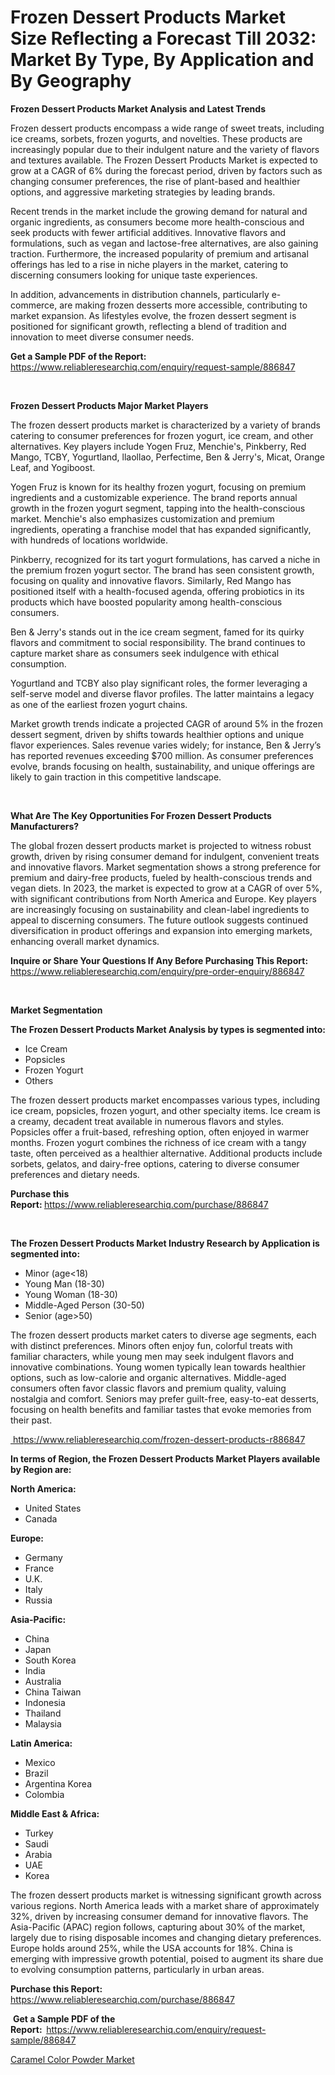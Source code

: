 <p><h1>Frozen Dessert Products Market Size Reflecting a Forecast Till 2032: Market By Type, By Application and By Geography</h1></p><p><strong>Frozen Dessert Products Market Analysis and Latest Trends</strong></p>
<p><p>Frozen dessert products encompass a wide range of sweet treats, including ice creams, sorbets, frozen yogurts, and novelties. These products are increasingly popular due to their indulgent nature and the variety of flavors and textures available. The Frozen Dessert Products Market is expected to grow at a CAGR of 6% during the forecast period, driven by factors such as changing consumer preferences, the rise of plant-based and healthier options, and aggressive marketing strategies by leading brands.</p><p>Recent trends in the market include the growing demand for natural and organic ingredients, as consumers become more health-conscious and seek products with fewer artificial additives. Innovative flavors and formulations, such as vegan and lactose-free alternatives, are also gaining traction. Furthermore, the increased popularity of premium and artisanal offerings has led to a rise in niche players in the market, catering to discerning consumers looking for unique taste experiences.</p><p>In addition, advancements in distribution channels, particularly e-commerce, are making frozen desserts more accessible, contributing to market expansion. As lifestyles evolve, the frozen dessert segment is positioned for significant growth, reflecting a blend of tradition and innovation to meet diverse consumer needs.</p></p>
<p><strong>Get a Sample PDF of the Report:&nbsp;</strong> <a href="https://www.reliableresearchiq.com/enquiry/request-sample/886847?utm_campaign=1896&utm_medium=2&utm_source=Github&utm_content=ia&utm_term=14022025&utm_id=frozen-dessert-products">https://www.reliableresearchiq.com/enquiry/request-sample/886847</a></p>
<p>&nbsp;</p>
<p><strong>Frozen Dessert Products Major Market Players</strong></p>
<p><p>The frozen dessert products market is characterized by a variety of brands catering to consumer preferences for frozen yogurt, ice cream, and other alternatives. Key players include Yogen Fruz, Menchie's, Pinkberry, Red Mango, TCBY, Yogurtland, llaollao, Perfectime, Ben & Jerry's, Micat, Orange Leaf, and Yogiboost.</p><p>Yogen Fruz is known for its healthy frozen yogurt, focusing on premium ingredients and a customizable experience. The brand reports annual growth in the frozen yogurt segment, tapping into the health-conscious market. Menchie's also emphasizes customization and premium ingredients, operating a franchise model that has expanded significantly, with hundreds of locations worldwide.</p><p>Pinkberry, recognized for its tart yogurt formulations, has carved a niche in the premium frozen yogurt sector. The brand has seen consistent growth, focusing on quality and innovative flavors. Similarly, Red Mango has positioned itself with a health-focused agenda, offering probiotics in its products which have boosted popularity among health-conscious consumers.</p><p>Ben & Jerry's stands out in the ice cream segment, famed for its quirky flavors and commitment to social responsibility. The brand continues to capture market share as consumers seek indulgence with ethical consumption.</p><p>Yogurtland and TCBY also play significant roles, the former leveraging a self-serve model and diverse flavor profiles. The latter maintains a legacy as one of the earliest frozen yogurt chains. </p><p>Market growth trends indicate a projected CAGR of around 5% in the frozen dessert segment, driven by shifts towards healthier options and unique flavor experiences. Sales revenue varies widely; for instance, Ben & Jerry’s has reported revenues exceeding $700 million. As consumer preferences evolve, brands focusing on health, sustainability, and unique offerings are likely to gain traction in this competitive landscape.</p></p>
<p>&nbsp;</p>
<p><strong>What Are The Key Opportunities For Frozen Dessert Products Manufacturers?</strong></p>
<p><p>The global frozen dessert products market is projected to witness robust growth, driven by rising consumer demand for indulgent, convenient treats and innovative flavors. Market segmentation shows a strong preference for premium and dairy-free products, fueled by health-conscious trends and vegan diets. In 2023, the market is expected to grow at a CAGR of over 5%, with significant contributions from North America and Europe. Key players are increasingly focusing on sustainability and clean-label ingredients to appeal to discerning consumers. The future outlook suggests continued diversification in product offerings and expansion into emerging markets, enhancing overall market dynamics.</p></p>
<p><strong>Inquire or Share Your Questions If Any Before Purchasing This Report:</strong> <a href="https://www.reliableresearchiq.com/enquiry/pre-order-enquiry/886847?utm_campaign=1896&utm_medium=2&utm_source=Github&utm_content=ia&utm_term=14022025&utm_id=frozen-dessert-products">https://www.reliableresearchiq.com/enquiry/pre-order-enquiry/886847</a></p>
<p>&nbsp;</p>
<p><strong>Market Segmentation</strong></p>
<p><strong>The Frozen Dessert Products Market Analysis by types is segmented into:</strong></p>
<p><ul><li>Ice Cream</li><li>Popsicles</li><li>Frozen Yogurt</li><li>Others</li></ul></p>
<p><p>The frozen dessert products market encompasses various types, including ice cream, popsicles, frozen yogurt, and other specialty items. Ice cream is a creamy, decadent treat available in numerous flavors and styles. Popsicles offer a fruit-based, refreshing option, often enjoyed in warmer months. Frozen yogurt combines the richness of ice cream with a tangy taste, often perceived as a healthier alternative. Additional products include sorbets, gelatos, and dairy-free options, catering to diverse consumer preferences and dietary needs.</p></p>
<p><strong>Purchase this Report:&nbsp;</strong><a href="https://www.reliableresearchiq.com/purchase/886847?utm_campaign=1896&utm_medium=2&utm_source=Github&utm_content=ia&utm_term=14022025&utm_id=frozen-dessert-products">https://www.reliableresearchiq.com/purchase/886847</a></p>
<p>&nbsp;</p>
<p><strong>The Frozen Dessert Products Market Industry Research by Application is segmented into:</strong></p>
<p><ul><li>Minor (age<18)</li><li>Young Man (18-30)</li><li>Young Woman (18-30)</li><li>Middle-Aged Person (30-50)</li><li>Senior (age>50)</li></ul></p>
<p><p>The frozen dessert products market caters to diverse age segments, each with distinct preferences. Minors often enjoy fun, colorful treats with familiar characters, while young men may seek indulgent flavors and innovative combinations. Young women typically lean towards healthier options, such as low-calorie and organic alternatives. Middle-aged consumers often favor classic flavors and premium quality, valuing nostalgia and comfort. Seniors may prefer guilt-free, easy-to-eat desserts, focusing on health benefits and familiar tastes that evoke memories from their past.</p></p>
<p><a href="https://www.reliableresearchiq.com/frozen-dessert-products-r886847?utm_campaign=1896&utm_medium=2&utm_source=Github&utm_content=ia&utm_term=14022025&utm_id=frozen-dessert-products">&nbsp;https://www.reliableresearchiq.com/frozen-dessert-products-r886847</a></p>
<p><strong>In terms of Region, the Frozen Dessert Products Market Players available by Region are:</strong></p>
<p>
    <p> <strong> North America: </strong>
        <ul>
            <li>United States</li>
            <li>Canada</li>
        </ul>
        </p> 
    <p> <strong> Europe: </strong>
        <ul>
            <li>Germany</li>
            <li>France</li>
            <li>U.K.</li>
            <li>Italy</li>
            <li>Russia</li>
        </ul>
        </p> 
    <p> <strong> Asia-Pacific: </strong>
        <ul>
            <li>China</li>
            <li>Japan</li>
            <li>South Korea</li>
            <li>India</li>
            <li>Australia</li>
            <li>China Taiwan</li>
            <li>Indonesia</li>
            <li>Thailand</li>
            <li>Malaysia</li>
        </ul>
        </p> 
    <p> <strong> Latin America: </strong>
        <ul>
            <li>Mexico</li>
            <li>Brazil</li>
            <li>Argentina Korea</li>
            <li>Colombia</li>
        </ul>
        </p> 
    <p> <strong> Middle East & Africa: </strong>
        <ul>
            <li>Turkey</li>
            <li>Saudi</li>
            <li>Arabia</li>
            <li>UAE</li>
            <li>Korea</li>
        </ul>
    </p>
    </p>
<p><p>The frozen dessert products market is witnessing significant growth across various regions. North America leads with a market share of approximately 32%, driven by increasing consumer demand for innovative flavors. The Asia-Pacific (APAC) region follows, capturing about 30% of the market, largely due to rising disposable incomes and changing dietary preferences. Europe holds around 25%, while the USA accounts for 18%. China is emerging with impressive growth potential, poised to augment its share due to evolving consumption patterns, particularly in urban areas.</p></p>
<p><strong>Purchase this Report: </strong><a href="https://www.reliableresearchiq.com/purchase/886847?utm_campaign=1896&utm_medium=2&utm_source=Github&utm_content=ia&utm_term=14022025&utm_id=frozen-dessert-products">https://www.reliableresearchiq.com/purchase/886847</a></p>
<p>&nbsp;<strong>Get a Sample PDF of the Report:&nbsp;&nbsp;</strong><a href="https://www.reliableresearchiq.com/enquiry/request-sample/886847?utm_campaign=1896&utm_medium=2&utm_source=Github&utm_content=ia&utm_term=14022025&utm_id=frozen-dessert-products">https://www.reliableresearchiq.com/enquiry/request-sample/886847</a></p>
<p><strong></strong></p>
<p><p><a href="https://github.com/shirlantosx7/Market-Research-Report-List-1/blob/main/caramel-color-powder-market.md?utm_campaign=1896&utm_medium=2&utm_source=Github&utm_content=ia&utm_term=14022025&utm_id=frozen-dessert-products">Caramel Color Powder Market</a></p></p>
